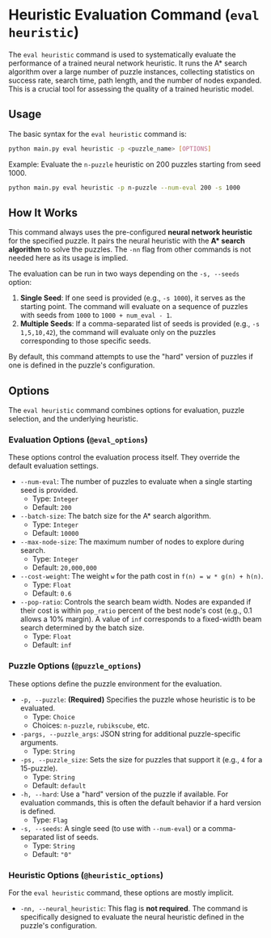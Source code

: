 # Heuristic Evaluation Command (`eval heuristic`)

The `eval heuristic` command is used to systematically evaluate the performance of a trained neural network heuristic. It runs the A* search algorithm over a large number of puzzle instances, collecting statistics on success rate, search time, path length, and the number of nodes expanded. This is a crucial tool for assessing the quality of a trained heuristic model.

## Usage

The basic syntax for the `eval heuristic` command is:

```bash
python main.py eval heuristic -p <puzzle_name> [OPTIONS]
```

Example: Evaluate the `n-puzzle` heuristic on 200 puzzles starting from seed 1000.

```bash
python main.py eval heuristic -p n-puzzle --num-eval 200 -s 1000
```

## How It Works

This command always uses the pre-configured **neural network heuristic** for the specified puzzle. It pairs the neural heuristic with the **A\* search algorithm** to solve the puzzles. The `-nn` flag from other commands is not needed here as its usage is implied.

The evaluation can be run in two ways depending on the `-s, --seeds` option:
1.  **Single Seed**: If one seed is provided (e.g., `-s 1000`), it serves as the starting point. The command will evaluate on a sequence of puzzles with seeds from `1000` to `1000 + num_eval - 1`.
2.  **Multiple Seeds**: If a comma-separated list of seeds is provided (e.g., `-s 1,5,10,42`), the command will evaluate only on the puzzles corresponding to those specific seeds.

By default, this command attempts to use the "hard" version of puzzles if one is defined in the puzzle's configuration.

## Options

The `eval heuristic` command combines options for evaluation, puzzle selection, and the underlying heuristic.

### Evaluation Options (`@eval_options`)

These options control the evaluation process itself. They override the default evaluation settings.

-   `--num-eval`: The number of puzzles to evaluate when a single starting seed is provided.
    -   Type: `Integer`
    -   Default: `200`
-   `--batch-size`: The batch size for the A* search algorithm.
    -   Type: `Integer`
    -   Default: `10000`
-   `--max-node-size`: The maximum number of nodes to explore during search.
    -   Type: `Integer`
    -   Default: `20,000,000`
-   `--cost-weight`: The weight `w` for the path cost in `f(n) = w * g(n) + h(n)`.
    -   Type: `Float`
    -   Default: `0.6`
-   `--pop-ratio`: Controls the search beam width. Nodes are expanded if their cost is within `pop_ratio` percent of the best node's cost (e.g., 0.1 allows a 10% margin). A value of `inf` corresponds to a fixed-width beam search determined by the batch size.
    -   Type: `Float`
    -   Default: `inf`

### Puzzle Options (`@puzzle_options`)

These options define the puzzle environment for the evaluation.

-   `-p, --puzzle`: **(Required)** Specifies the puzzle whose heuristic is to be evaluated.
    -   Type: `Choice`
    -   Choices: `n-puzzle`, `rubikscube`, etc.
-   `-pargs, --puzzle_args`: JSON string for additional puzzle-specific arguments.
    -   Type: `String`
-   `-ps, --puzzle_size`: Sets the size for puzzles that support it (e.g., `4` for a 15-puzzle).
    -   Type: `String`
    -   Default: `default`
-   `-h, --hard`: Use a "hard" version of the puzzle if available. For evaluation commands, this is often the default behavior if a hard version is defined.
    -   Type: `Flag`
-   `-s, --seeds`: A single seed (to use with `--num-eval`) or a comma-separated list of seeds.
    -   Type: `String`
    -   Default: `"0"`

### Heuristic Options (`@heuristic_options`)

For the `eval heuristic` command, these options are mostly implicit.

-   `-nn, --neural_heuristic`: This flag is **not required**. The command is specifically designed to evaluate the neural heuristic defined in the puzzle's configuration.
